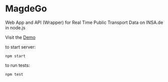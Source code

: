 # MagdeGo

Web App and API (Wrapper) for Real Time Public Transport Data on INSA.de in node.js

Visit the [Demo](http://magdego.de/demo)

to start server:
```
npm start
```

to run tests:
```
npm test
```

